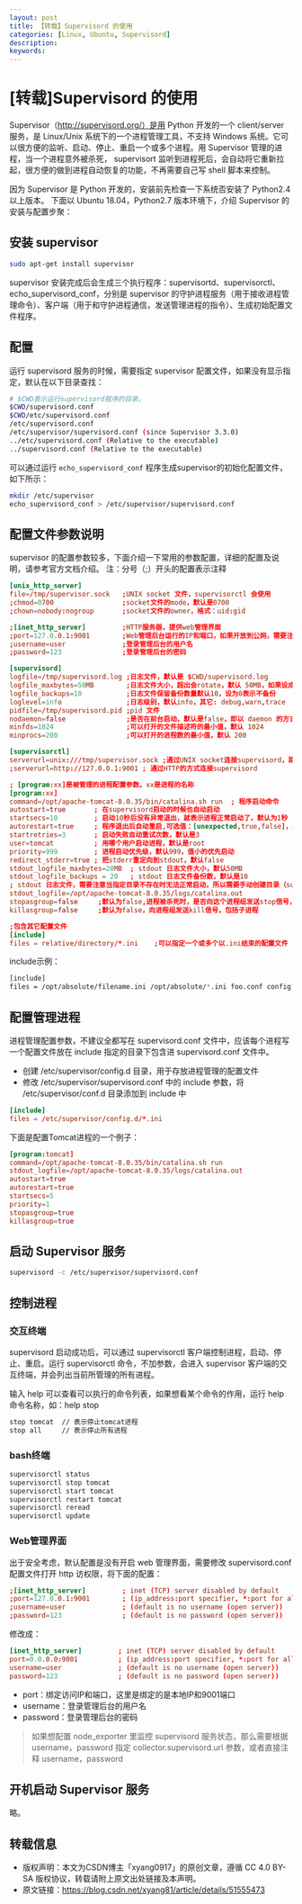 ```yaml
---
layout: post
title: 【转载】Supervisord 的使用
categories: [Linux, Ubuntu, Supervisord]
description:
keywords: 
---
```


# [转载]Supervisord 的使用

Supervisor（http://supervisord.org/）是用 Python 开发的一个 client/server 服务，是 Linux/Unix 系统下的一个进程管理工具，不支持 Windows 系统。它可以很方便的监听、启动、停止、重启一个或多个进程。用 Supervisor 管理的进程，当一个进程意外被杀死， supervisort 监听到进程死后，会自动将它重新拉起，很方便的做到进程自动恢复的功能，不再需要自己写 shell 脚本来控制。

因为 Supervisor 是 Python 开发的，安装前先检查一下系统否安装了 Python2.4 以上版本。
下面以 Ubuntu 18.04，Python2.7 版本环境下，介绍 Supervisor 的安装与配置步聚：

## 安装 supervisor

```sh
sudo apt-get install supervisor
```

supervisor 安装完成后会生成三个执行程序：supervisortd、supervisorctl、echo_supervisord_conf，分别是 supervisor 的守护进程服务（用于接收进程管理命令）、客户端（用于和守护进程通信，发送管理进程的指令）、生成初始配置文件程序。

## 配置

运行 supervisord 服务的时候，需要指定 supervisor 配置文件，如果没有显示指定，默认在以下目录查找：

```sh
# $CWD表示运行supervisord程序的目录。
$CWD/supervisord.conf
$CWD/etc/supervisord.conf
/etc/supervisord.conf
/etc/supervisor/supervisord.conf (since Supervisor 3.3.0)
../etc/supervisord.conf (Relative to the executable)
../supervisord.conf (Relative to the executable)
```

可以通过运行 `echo_supervisord_conf` 程序生成supervisor的初始化配置文件，如下所示：

```sh
mkdir /etc/supervisor
echo_supervisord_conf > /etc/supervisor/supervisord.conf
```

## 配置文件参数说明

supervisor 的配置参数较多，下面介绍一下常用的参数配置，详细的配置及说明，请参考官方文档介绍。
注：分号（;）开头的配置表示注释

```conf
[unix_http_server]
file=/tmp/supervisor.sock   ;UNIX socket 文件，supervisorctl 会使用
;chmod=0700                 ;socket文件的mode，默认是0700
;chown=nobody:nogroup       ;socket文件的owner，格式：uid:gid

;[inet_http_server]         ;HTTP服务器，提供web管理界面
;port=127.0.0.1:9001        ;Web管理后台运行的IP和端口，如果开放到公网，需要注意安全性
;username=user              ;登录管理后台的用户名
;password=123               ;登录管理后台的密码

[supervisord]
logfile=/tmp/supervisord.log ;日志文件，默认是 $CWD/supervisord.log
logfile_maxbytes=50MB        ;日志文件大小，超出会rotate，默认 50MB，如果设成0，表示不限制大小
logfile_backups=10           ;日志文件保留备份数量默认10，设为0表示不备份
loglevel=info                ;日志级别，默认info，其它: debug,warn,trace
pidfile=/tmp/supervisord.pid ;pid 文件
nodaemon=false               ;是否在前台启动，默认是false，即以 daemon 的方式启动
minfds=1024                  ;可以打开的文件描述符的最小值，默认 1024
minprocs=200                 ;可以打开的进程数的最小值，默认 200

[supervisorctl]
serverurl=unix:///tmp/supervisor.sock ;通过UNIX socket连接supervisord，路径与unix_http_server部分的file一致
;serverurl=http://127.0.0.1:9001 ; 通过HTTP的方式连接supervisord

; [program:xx]是被管理的进程配置参数，xx是进程的名称
[program:xx]
command=/opt/apache-tomcat-8.0.35/bin/catalina.sh run  ; 程序启动命令
autostart=true       ; 在supervisord启动的时候也自动启动
startsecs=10         ; 启动10秒后没有异常退出，就表示进程正常启动了，默认为1秒
autorestart=true     ; 程序退出后自动重启,可选值：[unexpected,true,false]，默认为unexpected，表示进程意外杀死后才重启
startretries=3       ; 启动失败自动重试次数，默认是3
user=tomcat          ; 用哪个用户启动进程，默认是root
priority=999         ; 进程启动优先级，默认999，值小的优先启动
redirect_stderr=true ; 把stderr重定向到stdout，默认false
stdout_logfile_maxbytes=20MB  ; stdout 日志文件大小，默认50MB
stdout_logfile_backups = 20   ; stdout 日志文件备份数，默认是10
; stdout 日志文件，需要注意当指定目录不存在时无法正常启动，所以需要手动创建目录（supervisord 会自动创建日志文件）
stdout_logfile=/opt/apache-tomcat-8.0.35/logs/catalina.out
stopasgroup=false     ;默认为false,进程被杀死时，是否向这个进程组发送stop信号，包括子进程
killasgroup=false     ;默认为false，向进程组发送kill信号，包括子进程

;包含其它配置文件
[include]
files = relative/directory/*.ini    ;可以指定一个或多个以.ini结束的配置文件
```

include示例：

```sh
[include]
files = /opt/absolute/filename.ini /opt/absolute/*.ini foo.conf config??.ini
```

## 配置管理进程

进程管理配置参数，不建议全都写在 supervisord.conf 文件中，应该每个进程写一个配置文件放在 include 指定的目录下包含进 supervisord.conf 文件中。

- 创建 /etc/supervisor/config.d 目录，用于存放进程管理的配置文件
- 修改 /etc/supervisor/supervisord.conf 中的 include 参数，将 /etc/supervisor/conf.d 目录添加到 include 中

```conf
[include]
files = /etc/supervisor/config.d/*.ini
```

下面是配置Tomcat进程的一个例子：

```conf
[program:tomcat]
command=/opt/apache-tomcat-8.0.35/bin/catalina.sh run
stdout_logfile=/opt/apache-tomcat-8.0.35/logs/catalina.out
autostart=true
autorestart=true
startsecs=5
priority=1
stopasgroup=true
killasgroup=true
```

## 启动 Supervisor 服务

```sh
supervisord -c /etc/supervisor/supervisord.conf
```

## 控制进程

### 交互终端

supervisord 启动成功后，可以通过 supervisorctl 客户端控制进程，启动、停止、重启。运行 supervisorctl 命令，不加参数，会进入 supervisor 客户端的交互终端，并会列出当前所管理的所有进程。

输入 help 可以查看可以执行的命令列表，如果想看某个命令的作用，运行 help 命令名称，如：help stop

```sh
stop tomcat  // 表示停止tomcat进程
stop all     // 表示停止所有进程
```

### bash终端

```sh
supervisorctl status
supervisorctl stop tomcat
supervisorctl start tomcat
supervisorctl restart tomcat
supervisorctl reread
supervisorctl update
```

### Web管理界面

出于安全考虑，默认配置是没有开启 web 管理界面，需要修改 supervisord.conf 配置文件打开 http 访权限，将下面的配置：

```conf
;[inet_http_server]         ; inet (TCP) server disabled by default
;port=127.0.0.1:9001        ; (ip_address:port specifier, *:port for all iface)
;username=user              ; (default is no username (open server))
;password=123               ; (default is no password (open server))
```

修改成：

```conf
[inet_http_server]         ; inet (TCP) server disabled by default
port=0.0.0.0:9001          ; (ip_address:port specifier, *:port for all iface)
username=user              ; (default is no username (open server))
password=123               ; (default is no password (open server))
```

- port：绑定访问IP和端口，这里是绑定的是本地IP和9001端口
- username：登录管理后台的用户名
- password：登录管理后台的密码

> 如果想配置 node_exporter 里监控 supervisord 服务状态，那么需要根据 username，password 指定 collector.supervisord.url 参数，或者直接注释 username，password

## 开机启动 Supervisor 服务

略。

## 转载信息

- 版权声明：本文为CSDN博主「xyang0917」的原创文章，遵循 CC 4.0 BY-SA 版权协议，转载请附上原文出处链接及本声明。
- 原文链接：https://blog.csdn.net/xyang81/article/details/51555473
